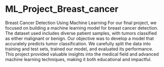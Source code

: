 # ML_Project_Breast_cancer
Breast Cancer Detection Using Machine Learning For our final project, we focused on building a machine learning model for breast cancer detection. The dataset used includes diverse patient samples, with tumors classified as either malignant or benign. Our objective was to develop a model that accurately predicts tumor classification. We carefully split the data into training and test sets, trained our model, and evaluated its performance. This project provided valuable insights into the medical field and advanced machine learning techniques, making it both educational and impactful.
